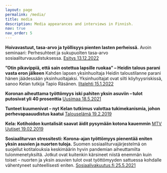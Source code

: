 ```yaml
---
layout: page
permalink: /media/
title: media
description: Media appearances and interviews in Finnish.
nav: true
nav_order: 5
---
```


**Hoivavastuut, tasa-arvo ja työllisyys pienten lasten perheissä.** Avoin seminaari: Perhesuhteet ja sukupuolten tasa-arvo sosiaaliturvauudistuksessa.
[Esitys 13.12.2022](https://youtu.be/cl3qHvNLykM?t=795)

**”Otin pikavippiä, että sain ostettua lapsille ruokaa” – Heidin talous parani vasta eron jälkeen**
Kahden lapsen yksinhuoltaja Heidin taloustilanne parani hänen jäädessään yksinhuoltajaksi. Yksinhuoltajat ovat silti köyhyysriskissä, sanoo Kelan tutkija Tapio Räsänen.
[Iltalehti 15.1.2022](https://www.iltalehti.fi/kotimaa/a/0f45a215-97c7-40d6-9191-9e0b686d2ac8)

**Koronan aiheuttama työttömyys iski pahiten yksin asuviin – tulot putosivat yli 40 prosenttia** [Uusimaa 18.5.2021](https://www.uusimaa.fi/paikalliset/4149219)

**Tunteet kuumenivat – nyt Kelan tutkimus valottaa tukimekanismia, johon perhevapaauudistus kaatui** [Talouselämä 19.2.2019](https://www.talouselama.fi/uutiset/tunteet-kuumenivat-nyt-kelan-tutkimus-valottaa-tukimekanismia-johon-perhevapaauudistus-kaatui/c9b85734-cba3-3bf6-a971-63bd49aff9c2)

**Kela: Kotihoidon kuntalisät saavat äidit pysymään kotona kauemmin** [MTV Uutiset 19.02.2019](https://www.mtvuutiset.fi/artikkeli/kela-kotihoidon-kuntalisat-saavat-aidit-pysymaan-kotona-kauemmin/7289172)

**Sosiaaliturvan stressitesti: Korona-ajan työttömyys pienentää eniten yksin asuvien ja nuorten tuloja.** Suomen sosiaaliturvajärjestelmä on suojellut kotitalouksia keskimäärin hyvin pandemian aiheuttamilta tulonmenetyksiltä. Jotkut ovat kuitenkin kärsineet niistä enemmän kuin toiset – nuorten ja yksin asuvien tulot ovat työttömyyden sattuessa kohdalle vähentyneet suhteellisesti eniten. [Sosiaalivakuutus.fi 25.5.2021](https://sosiaalivakuutus.fi/sosiaaliturvan-stressitesti-korona-ajan-tyottomyys-pienentaa-eniten-yksin-asuvien-ja-nuorten-tuloja/)